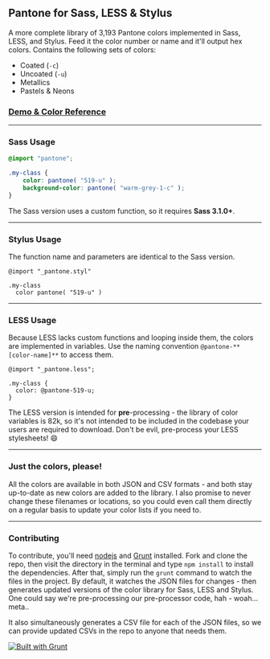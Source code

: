 ## Pantone for Sass, LESS & Stylus

A more complete library of 3,193 Pantone colors implemented in Sass, LESS, and Stylus. Feed it the color number or name and it'll output hex colors. Contains the following sets of colors:

- Coated (`-c`)
- Uncoated (`-u`)
- Metallics
- Pastels & Neons

### [Demo & Color Reference](http://pantone4sass.com/)

*****

### Sass Usage

```scss
@import "pantone";

.my-class {
	color: pantone( "519-u" );
	background-color: pantone( "warm-grey-1-c" );
}
```

The Sass version uses a custom function, so it requires **Sass 3.1.0+**.

*****

### Stylus Usage

The function name and parameters are identical to the Sass version.

```styl
@import "_pantone.styl"

.my-class
  color pantone( "519-u" )
```

*****

### LESS Usage

Because LESS lacks custom functions and looping inside them, the colors are implemented in variables. Use the naming convention `@pantone-**[color-name]**` to access them.

```less
@import "_pantone.less";

.my-class {
  color: @pantone-519-u;
}
```

The LESS version is intended for **pre**-processing - the library of color variables is 82k, so it's not intended to be included in the codebase your users are required to download. Don't be evil, pre-process your LESS stylesheets! :smile:

*****

### Just the colors, please!

All the colors are available in both JSON and CSV formats - and both stay up-to-date as new colors are added to the library. I also promise to never change these filenames or locations, so you could even call them directly on a regular basis to update your color lists if you need to.

*****

### Contributing

To contribute, you'll need [nodejs](http://nodejs.org/) and [Grunt](http://gruntjs.com/) installed. Fork and clone the repo, then visit the directory in the terminal and type `npm install` to install the dependencies. After that, simply run the `grunt` command to watch the files in the project. By default, it watches the JSON files for changes - then generates updated versions of the color library for Sass, LESS and Stylus. One could say we're pre-processing our pre-processor code, hah - woah... meta..

It also simultaneously generates a CSV file for each of the JSON files, so we can provide updated CSVs in the repo to anyone that needs them.

[![Built with Grunt](https://cdn.gruntjs.com/builtwith.png)](http://gruntjs.com/)
